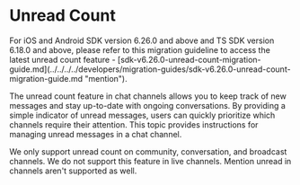 # Unread Count

<Info>
For iOS and Android SDK version 6.26.0 and above and TS SDK version 6.18.0 and above, please refer to this migration guideline to access the latest unread count feature - [sdk-v6.26.0-unread-count-migration-guide.md](../../../../developers/migration-guides/sdk-v6.26.0-unread-count-migration-guide.md "mention").
</Info>

The unread count feature in chat channels allows you to keep track of new messages and stay up-to-date with ongoing conversations. By providing a simple indicator of unread messages, users can quickly prioritize which channels require their attention. This topic provides instructions for managing unread messages in a chat channel.

We only support unread count on community, conversation, and broadcast channels. We do not support this feature in live channels. Mention unread in channels aren't supported as well.